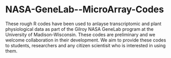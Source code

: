 # NASA-GeneLab--MicroArray-Codes
These rough R codes have been used to anlayse transcriptomic and plant physiological data as part of the Gilroy NASA GeneLab program at the University of Madison-Wisconsin.
These codes are preliminary and we welcome collaboration in their development.
We aim to provide these codes to students, researchers and any citizen scientisit who is interested in using them.

